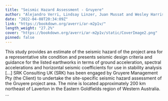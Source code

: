 ```yaml
---
title: "Seismic Hazard Assessment - Gruyere"
author: "Alejandro Verri, Lindsay Linzer, Juan Mussat and Wesley Harrison. SRK Consulting"
date: "2022-04-08T20:34:09Z"
link: "https://bookdown.org/averri/ar-m2p1v/"
length_weight: "27.2%"
cover: "https://bookdown.org/averri/ar-m2p1v/static/CoverImage2.png"
pinned: false
---
```


This study provides an estimate of the seismic hazard of the project area for a representative site condition and presents seismic design criteria and guidance for the listed earthworks in terms of ground acceleration, spectral accelerations and horizontal seismic coefficients for use in stability analysis [...] SRK Consulting UK (SRK) has been engaged by Gruyere Management Pty (the Client) to undertake the site-specific seismic hazard assessment of the Gruyere project area. The mine is located approximately 200 km northeast of Laverton in the Eastern Goldfields region of Western Australia. ...
